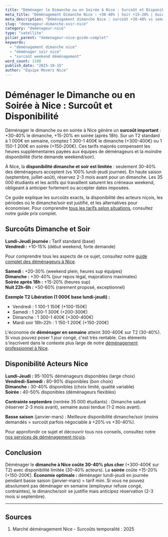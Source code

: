 ```yaml
---
title: "Déménager le Dimanche ou en Soirée à Nice : Surcoût et Disponibilité"
meta_title: "Déménagement Dimanche Nice : +30-40% | Soir +15-20% | Guide 2025"
meta_description: "Déménagement dimanche Nice : surcoût +30-40% vs semaine. Soir +15-20%. Disponibilité limitée. Économie 200-400€ en déménageant lundi-jeudi. Guide."
slug: "demenageur-dimanche-soir-nice"
category: "demenageur-nice"
type: "satellite"
pilier_parent: "demenageur-nice-guide-complet"
keywords:
  - "déménagement dimanche nice"
  - "déménager soir nice"
  - "surcoût weekend déménagement"
word_count: 1100
publish_date: "2025-10-15"
author: "Équipe Moverz Nice"
---
```


# Déménager le Dimanche ou en Soirée à Nice : Surcoût et Disponibilité

Déménager le dimanche ou en soirée à Nice génère un **surcoût important** : +30-40% le dimanche, +15-20% en soirée (après 18h). Sur un T2 standard à 1 000€ en semaine, comptez 1 300-1 400€ le dimanche (+300-400€) ou 1 150-1 200€ en soirée (+150-200€). Ces tarifs majorés compensent les heures supplémentaires payées aux équipes de déménageurs et la moindre disponibilité (forte demande weekend/soir).

À Nice, la **disponibilité dimanche et soir est limitée** : seulement 30-40% des déménageurs acceptent (vs 100% lundi-jeudi journée). En haute saison (septembre, juillet-août), réservez 2-3 mois avant pour un dimanche. Les 35 000 étudiants et les actifs qui travaillent saturent les créneaux weekend, obligeant à anticiper fortement ou accepter dates imposées.

Ce guide explique les surcoûts exacts, la disponibilité des acteurs niçois, les périodes où le dimanche/soir est justifié, et les alternatives pour économiser. Pour comprendre [tous les tarifs selon situations](/blog/demenageur-nice/prix-demenageur-nice-2025), consultez notre guide prix complet.

## Surcoûts Dimanche et Soir

**Lundi-Jeudi journée :** Tarif standard (base)  
**Vendredi :** +10-15% (début weekend, forte demande)  

Pour comprendre tous les aspects de ce sujet, consultez notre [guide complet des déménageurs à Nice](/blog/demenageur/demenageur-nice-guide-complet).

**Samedi :** +20-30% (weekend plein, heures sup équipes)  
**Dimanche :** +30-40% (jour repos légal, majorations maximales)  
**Soirée après 18h :** +15-20% (heures sup)  
**Nuit 22h-6h :** +50-60% (rarement proposé, exceptionnel)

**Exemple T2 Libération (1 000€ base lundi-jeudi) :**
- Vendredi : 1 100-1 150€ (+100-150€)
- Samedi : 1 200-1 300€ (+200-300€)
- Dimanche : 1 300-1 400€ (+300-400€)
- Mardi soir 18h-22h : 1 150-1 200€ (+150-200€)

L'économie de **déménager en semaine** atteint 300-400€ sur T2 (30-40%). Si vous pouvez poser 1 jour congé, c'est très rentable. Ces éléments s'inscrivent dans le contexte plus large de notre [déménagement professionnel à Nice](/blog/demenageur/demenageur-nice-guide-complet).

## Disponibilité Acteurs Nice

**Lundi-Jeudi :** 95-100% déménageurs disponibles (large choix)  
**Vendredi-Samedi :** 80-90% disponibles (bon choix)  
**Dimanche :** 30-40% disponibles (choix limité, qualité variable)  
**Soirée :** 40-50% disponibles (déménageurs flexibles)

**Contrainte septembre** (rentrée 35 000 étudiants) : Dimanche saturé (réserver 2-3 mois avant), semaine aussi tendue (1-2 mois avant).

**Basse saison** (janvier-mars) : Meilleure disponibilité dimanche/soir (moins demandés = surcoût parfois négociable à +20% vs +30-40%).


Pour approfondir ce sujet et découvrir tous nos conseils, consultez notre [nos services de déménagement niçois](/blog/demenageur/demenageur-nice-guide-complet).

## Conclusion

Déménager le **dimanche à Nice coûte 30-40% plus cher** (+300-400€ sur T2) avec disponibilité limitée (30-40% acteurs). La **soirée** coûte +15-20% (+150-200€). **Économie optimale :** déménager lundi-jeudi en journée pendant basse saison (janvier-mars) = tarif mini. Si vous ne pouvez absolument pas déménager en semaine (employeur refuse congé, contraintes), le dimanche/soir se justifie mais anticipez réservation (2-3 mois si septembre).

---

## Sources

1. Marché déménagement Nice - Surcoûts temporalité : 2025


